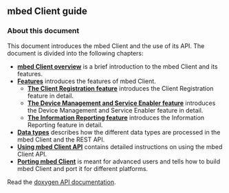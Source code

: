 ## mbed Client guide

### About this document

This document introduces the mbed Client and the use of its API. The document is divided into the following chapters:

- [**mbed Client overview**](/docs/latest/legacy-products/mbed-client-overview.html) is a brief introduction to the mbed Client and its features.
- [**Features**](/docs/latest/legacy-products/features.html) introduces the features of mbed Client.
  - [**The Client Registration feature**](/docs/latest/legacy-products/features.html#the-client-registration-feature) introduces the Client Registration feature in detail.
  - [**The Device Management and Service Enabler feature**](/docs/latest/legacy-products/features.html#the-device-management-and-service-enabler-feature) introduces the Device Management and Service Enabler feature in detail.
  - [**The Information Reporting feature**](/docs/latest/legacy-products/features.html#the-information-reporting-feature) introduces the Information Reporting feature in detail.
- [**Data types**](/docs/latest/legacy-products/data-types.html) describes how the different data types are processed in the mbed Client and the REST API.
- [**Using mbed Client API**](/docs/latest/legacy-products/using-mbed-client-api.html) contains detailed instructions on using the mbed Client API.
- [**Porting mbed Client**](/docs/latest/legacy-products/mbed-client-structure-and-build-process.html) is meant for advanced users and tells how to build mbed Client and port it for different platforms.

Read the [doxygen API documentation](/docs/latest/mbed-client/index.html).


